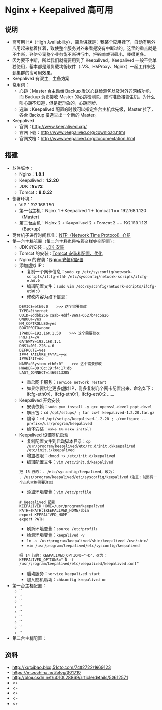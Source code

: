 # Nginx + Keepalived 高可用


## 说明

- 高可用 HA（High Availability），简单讲就是：我某个应用挂了，自动有另外应用起来接着扛着，致使整个服务对外来看是没有中断过的。这里的重点就是不中断，致使公司整个业务能不断进行中，把影响减到最小，赚得更多。
- 因为要不中断，所以我们就需要用到了 Keepalived。Keepalived 一般不会单独使用，基本都是跟负载均衡软件（LVS、HAProxy、Nginx）一起工作来达到集群的高可用效果。
- Keepalived 有双主、主备方案
- 常用词：
	- 心跳：Master 会主动给 Backup 发送心跳检测包以及对外的网络功能，而 Backup 负责接收 Master 的心跳检测包，随时准备接管主机。为什么叫心跳不知道，但是挺形象的，心跳同步。
	- 选举：Keepalived 配置的时候可以指定各台主机优先级，Master 挂了，各台 Backup 要选举出一个新的 Master。
- Keepalived
	- 官网：<http://www.keepalived.org/>
	- 官网下载：<http://www.keepalived.org/download.html>
	- 官网文档：<http://www.keepalived.org/documentation.html>


## 搭建

- 软件版本：
	- Nginx：**1.8.1**
	- Keepalived：**1.2.20**
	- JDK：**8u72**
	- Tomcat：**8.0.32**
- 部署环境：
	- VIP：192.168.1.50
	- 第一台主机：Nginx 1 + Keepalived 1 + Tomcat 1 == 192.168.1.120（Master）
	- 第二台主机：Nginx 2 + Keepalived 2 + Tomcat 2 == 192.168.1.121（Backup）
- 两台机子进行时间校准：[NTP（Network Time Protocol）介绍](NTP.md)
- 第一台主机部署（第二台主机也是按着这样完全配置）：
	- JDK 的安装：[JDK 安装](JDK-Install.md)
	- Tomcat 的安装：[Tomcat 安装和配置、优化](Tomcat-Install-And-Settings.md)
	- Nginx 的安装：[Nginx 安装和配置](Nginx-Install-And-Settings.md)
	- 添加虚拟 IP：
		- 复制一个网卡信息：`sudo cp /etc/sysconfig/network-scripts/ifcfg-eth0 /etc/sysconfig/network-scripts/ifcfg-eth0:0`
		- 编辑配置文件：`sudo vim /etc/sysconfig/network-scripts/ifcfg-eth0:0`
		- 修改内容为如下信息：
		``` nginx
		DEVICE=eth0:0    >>> 这个需要修改
        TYPE=Ethernet
        UUID=8ddbb256-caab-4ddf-8e9a-6527b4ac5a26
        ONBOOT=yes 
        NM_CONTROLLED=yes
        BOOTPROTO=none
        IPADDR=192.168.1.50    >>> 这个需要修改
        PREFIX=24  
        GATEWAY=192.168.1.1
        DNS1=101.226.4.6
        DEFROUTE=yes
        IPV4_FAILURE_FATAL=yes
        IPV6INIT=no
        NAME="System eth0:0"    >>> 这个需要修改
        HWADDR=00:0c:29:f4:17:db
        LAST_CONNECT=1460213205
		```
		- 重启网卡服务：`service network restart`
		- 如果你要绑定更多虚拟 IP，则多复制几个网卡配置出来，命名如下：ifcfg-eth0:0，ifcfg-eth0:1，ifcfg-eth0:2 ......
	- Keepalived 开始安装
		- 安装依赖：`sudo yum install -y gcc openssl-devel popt-devel`
		- 解压包：`cd /opt/setups/ ; tar zxvf keepalived-1.2.20.tar.gz`
		- 编译：`cd /opt/setups/keepalived-1.2.20 ; ./configure --prefix=/usr/program/keepalived`
		- 编译安装：`make && make install`
	- Keepalived 设置随机启动
		- 复制配置文件到启动脚本目录：`cp /usr/program/keepalived/etc/rc.d/init.d/keepalived /etc/init.d/keepalived`
		- 增加权限：`chmod +x /etc/init.d/keepalived`
		- 编辑配置文件：`vim /etc/init.d/keepalived`
		``` nginx
		把 15 行的：. /etc/sysconfig/keepalived，改为：
		. /usr/program/keepalived/etc/sysconfig/keepalived（注意：前面有一个点和空格需要注意）
		```
		- 添加环境变量：`vim /etc/profile`
		``` nginx
		# Keepalived 配置
		KEEPALIVED_HOME=/usr/program/keepalived
        PATH=$PATH:$KEEPALIVED_HOME/sbin
        export KEEPALIVED_HOME
        export PATH
		```
		- 刷新环境变量：`source /etc/profile`
		- 检测环境变量：`keepalived -v`
		- `ln -s /usr/program/keepalived/sbin/keepalived /usr/sbin/`
		- `vim /usr/program/keepalived/etc/sysconfig/keepalived`
		``` nginx
		把 14 行的：KEEPALIVED_OPTIONS="-D"，改为：
        KEEPALIVED_OPTIONS="-D -f /usr/program/keepalived/etc/keepalived/keepalived.conf"
		```
		- 启动服务：`service keepalived start`
		- 加入随机启动：`chkconfig keepalived on`
- 第一台主机配置：
	- ``
	- ``
	- ``
	- ``
	- ``
	- ``
	- ``
	- ``
	- ``
- 第二台主机配置：




## 资料

- <http://xutaibao.blog.51cto.com/7482722/1669123>
- <https://m.oschina.net/blog/301710>
- <http://blog.csdn.net/u010028869/article/details/50612571>
- <>
- <>
- <>
- <>
- <>

